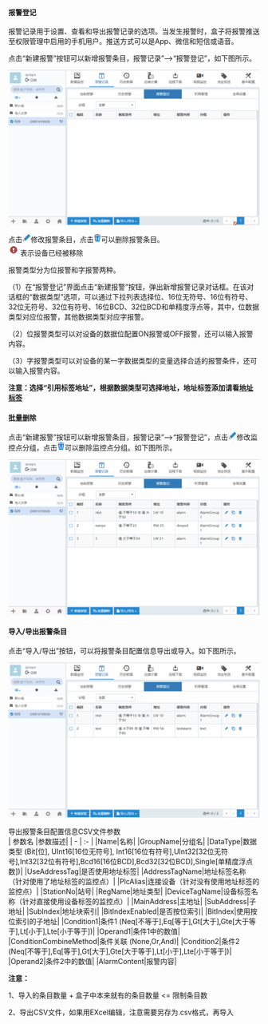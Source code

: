 #### **报警登记**  

报警记录用于设置、查看和导出报警记录的选项。当发生报警时，盒子将报警推送至权限管理中启用的手机用户。推送方式可以是App、微信和短信或语音。  

点击“新建报警”按钮可以新增报警条目，报警记录”-->“报警登记”，如下图所示。  

![添加盒子分组](Images/AddAlarmItem.gif)  

点击![添加盒子分组](Images/write.png)修改报警条目，点击![添加盒子分组](Images/delete.png)可以删除报警条目。  
![以太网盒子](Images/deviceChange.png)表示设备已经被移除  

报警类型分为位报警和字报警两种。  

（1）在“报警登记”界面点击“新建报警”按钮，弹出新增报警记录对话框。在该对话框的“数据类型”选项，可以通过下拉列表选择位、16位无符号、16位有符号、32位无符号、32位有符号、16位BCD、32位BCD和单精度浮点等，其中，位数据类型对应位报警，其他数据类型对应字报警。  

（2）位报警类型可以对设备的数据位配置ON报警或OFF报警，还可以输入报警内容。  

（3）字报警类型可以对设备的某一字数据类型的变量选择合适的报警条件，还可以输入报警内容。  

**注意：选择“引用标签地址”，根据数据类型可选择地址，地址标签添加请看[地址标签](TagAddress.md)**  

#### **批量删除**  

点击“新建报警”按钮可以新增报警条目，报警记录”-->“报警登记”，点击![添加盒子分组](Images/write.png)修改监控点分组，点击![添加盒子分组](Images/delete.png)可以删除监控点分组。如下图所示。  

![添加盒子分组](Images/batchDeleteAlarm.gif)  

#### **导入/导出报警条目**  

点击“导入/导出”按钮，可以将报警条目配置信息导出或导入。如下图所示。  

![添加盒子分组](Images/importAndexport.gif)  

导出报警条目配置信息CSV文件参数  
| 参数名   |参数描述|
| - | :- |
|Name|名称|
|GroupName|分组名|
|DataType|数据类型 (Bit[位], UInt16[16位无符号], Int16[16位有符号],UInt32[32位无符号],Int32[32位有符号],Bcd16[16位BCD],Bcd32[32位BCD],Single[单精度浮点数])|
|UseAddressTag|是否使用地址标签|
|AddressTagName|地址标签名称（针对使用了地址标签的监控点）|
|PlcAlias|连接设备（针对没有使用地址标签的监控点）|
|StationNo|站号|
|RegName|地址类型|
|DeviceTagName|设备标签名称（针对直接使用设备标签的监控点）|
|MainAddress|主地址|
|SubAddress|子地址|
|SubIndex|地址块索引|
|BitIndexEnabled|是否按位索引|
|BitIndex|使用按位索引的子地址|
|Condition1|条件1 (Neq[不等于],Eq[等于],Gt[大于],Gte[大于等于],Lt[小于],Lte[小于等于])|
|Operand1|条件1中的数值|
|ConditionCombineMethod|条件关联 (None,Or,And)|
|Condition2|条件2 (Neq[不等于],Eq[等于],Gt[大于],Gte[大于等于],Lt[小于],Lte[小于等于])|
|Operand2|条件2中的数值|
|AlarmContent|报警内容|  

**注意：**  

1、导入的条目数量 + 盒子中本来就有的条目数量 <= 限制条目数  

2、导出CSV文件，如果用EXcel编辑，注意需要另存为.csv格式，再导入  